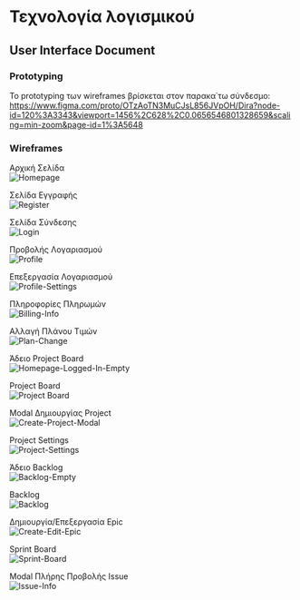 # Τεχνολογία λογισμικού

## User Interface Document  

### Prototyping  
Το prototyping των wireframes βρίσκεται στον παρακα΄τω σύνδεσμο:  
https://www.figma.com/proto/OTzAoTN3MuCJsL856JVpOH/Dira?node-id=120%3A3343&viewport=1456%2C628%2C0.0656546801328659&scaling=min-zoom&page-id=1%3A5648  

### Wireframes  
Αρχική Σελίδα  
![Homepage](Wireframes/Homepage.png "Homepage") 

Σελίδα Εγγραφής  
![Register](Wireframes/Register.png "Register")  

Σελίδα Σύνδεσης  
![Login](Wireframes/Login.png "Login")  

Προβολής Λογαριασμού  
![Profile](Wireframes/Profile.png "Profile")  

Επεξεργασία Λογαριασμού  
![Profile-Settings](Wireframes/Profile-Settings.png "Profile-Settings")  

Πληροφορίες Πληρωμών  
![Billing-Info](Wireframes/Billing-Info.png "Billing-Info")  

Αλλαγή Πλάνου Τιμών  
![Plan-Change](Wireframes/Plan-Change.png "Plan-Change")

Άδειο Project Board  
![Homepage-Logged-In-Empty](Wireframes/Homepage-Logged-In-Empty.png "Homepage-Logged-In-Empty")  

Project Board  
![Project Board](Wireframes/Homepage-Logged-In-Project-Board.png "Project Board")  

Modal Δημιουργίας Project  
![Create-Project-Modal](Wireframes/Create-Project-Modal.png "Create-Project-Modal")  

Project Settings  
![Project-Settings](Wireframes/Project-Settings.png "Project-Settings")  

Άδειο Backlog  
![Backlog-Empty](Wireframes/Backlog-Empty.png "Backlog-Empty")  

Backlog  
![Backlog](Wireframes/Backlog.png "Backlog")  

Δημιουργία/Επεξεργασία Epic  
![Create-Edit-Epic](Wireframes/Create-Edit-Epic.png "Create-Edit-Epic") 

Sprint Board  
![Sprint-Board](Wireframes/Sprint-Board.png "Sprint-Board")  

Modal Πλήρης Προβολής Issue  
![Issue-Info](Wireframes/Issue-Info.png "Issue-Info")